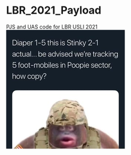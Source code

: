# LBR_2021_Payload
PJS and UAS code for LBR USLI 2021
![Uh Oh Stinky](https://github.com/Renfif/LBR_2021_Payload/blob/master/LeMonke.jpg)
